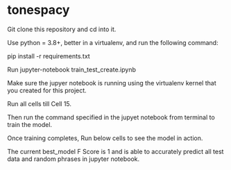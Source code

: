 # tonespacy

Git clone this  repository and cd into it.

Use python = 3.8+, better in a virtualenv, and run the following command:

pip install -r requirements.txt

Run jupyter-notebook train_test_create.ipynb

Make sure the jupyer notebook is running using the virtualenv kernel that you created for this project.

Run all cells till Cell 15.

Then run the command specified in the jupyet notebook from terminal to train the model.

Once training completes, Run below cells to see the model in action.

The current best_model F Score is 1 and is able to accurately predict all test data and random phrases in jupyter notebook.
